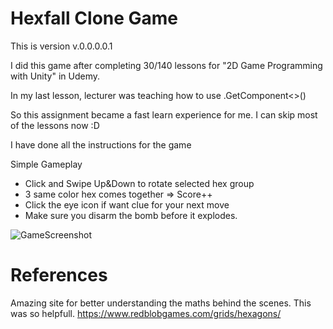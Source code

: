 # Hexfall Clone Game

This is version v.0.0.0.0.1

I did this game after completing 30/140 lessons for "2D Game Programming with Unity" in Udemy.

In my last lesson, lecturer was teaching how to use .GetComponent<>()

So this assignment became a fast learn experience for me. I can skip most of the lessons now :D

I have done all the instructions for the game

Simple Gameplay

 - Click and Swipe Up&Down to rotate selected hex group
 - 3 same color hex comes together => Score++
 - Click the eye icon if want clue for your next move
 - Make sure you disarm the bomb before it explodes. 

![GameScreenshot](https://user-images.githubusercontent.com/11258914/175470836-260efac1-eacd-42af-99fe-52a72d98c448.png)



# References

Amazing site for better understanding the maths behind the scenes. This was so helpfull.
https://www.redblobgames.com/grids/hexagons/

